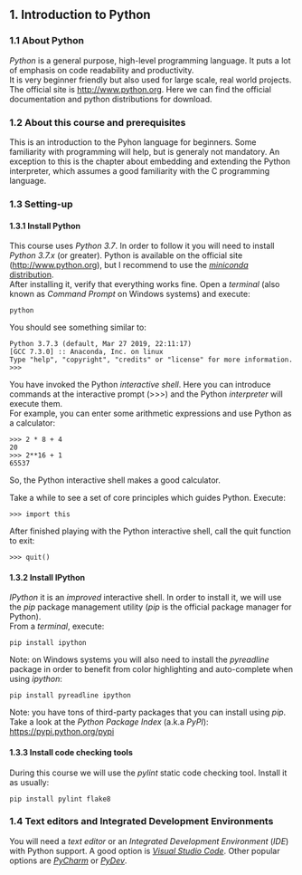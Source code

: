 ## 1. Introduction to Python

### 1.1 About Python
_Python_ is a general purpose, high-level programming language.
It puts a lot of emphasis on code readability and productivity.  
It is very beginner friendly but also used for large scale, real world projects.  
The official site is http://www.python.org. Here we can find the official documentation and python distributions for download.

### 1.2 About this course and prerequisites
This is an introduction to the Pyhon language for beginners.
Some familiarity with programming will help, but is generaly not mandatory. 
An exception to this is the chapter about embedding and extending the Python interpreter, which assumes a good familiarity with the C programming language.  

### 1.3 Setting-up
#### 1.3.1 Install Python
This course uses _Python 3.7_. 
In order to follow it you will need to install _Python 3.7.x_ (or greater).
Python is available on the official site (http://www.python.org), but I recommend to use the [_miniconda_ distribution](http://conda.pydata.org/miniconda.html).  
After installing it, verify that everything works fine. 
Open a _terminal_ (also known as _Command Prompt_ on Windows systems) and execute:

    python

You should see something similar to:

    Python 3.7.3 (default, Mar 27 2019, 22:11:17) 
	[GCC 7.3.0] :: Anaconda, Inc. on linux
	Type "help", "copyright", "credits" or "license" for more information.
	>>> 

You have invoked the Python _interactive shell_.
Here you can introduce commands at the interactive prompt (>>>) and the Python _interpreter_ will execute them.  
For example, you can enter some arithmetic expressions and use Python as a calculator:

    >>> 2 * 8 + 4
    20
    >>> 2**16 + 1
    65537

So, the Python interactive shell makes a good calculator.  

Take a while to see a set of core principles which guides Python. Execute:

    >>> import this

After finished playing with the Python interactive shell, call the quit function to exit:

    >>> quit()

#### 1.3.2 Install IPython
_IPython_ it is an _improved_ interactive shell.
In order to install it, we will use the _pip_ package management utility (_pip_ is the official package manager for Python).  
From a _terminal_, execute:

    pip install ipython

Note: on Windows systems you will also need to install the _pyreadline_ package in order to benefit from color highlighting and auto-complete when using _ipython_:

    pip install pyreadline ipython

Note: you have tons of third-party packages that you can install using _pip_. 
Take a look at the _Python Package Index_ (a.k.a _PyPI_): https://pypi.python.org/pypi 

#### 1.3.3 Install code checking tools
During this course we will use the _pylint_ static code checking tool. Install it as usually:

    pip install pylint flake8

### 1.4 Text editors and Integrated Development Environments
You will need a _text editor_ or an _Integrated Development Environment_ (_IDE_) with Python support.
A good option is [_Visual Studio Code_](https://code.visualstudio.com/). 
Other popular options are [_PyCharm_](https://www.jetbrains.com/pycharm/download/) or [_PyDev_](http://www.pydev.org/).
